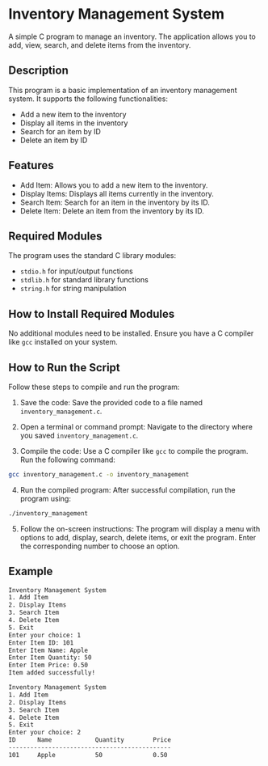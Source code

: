 # Inventory Management System
A simple C program to manage an inventory. The application allows you to add, view, search, and delete items from the inventory.

## Description
This program is a basic implementation of an inventory management system. It supports the following functionalities:

- Add a new item to the inventory
- Display all items in the inventory
- Search for an item by ID
- Delete an item by ID
## Features
- Add Item: Allows you to add a new item to the inventory.
- Display Items: Displays all items currently in the inventory.
- Search Item: Search for an item in the inventory by its ID.
- Delete Item: Delete an item from the inventory by its ID.

## Required Modules
The program uses the standard C library modules:

- `stdio.h` for input/output functions
- `stdlib.h` for standard library functions
- `string.h` for string manipulation

## How to Install Required Modules
No additional modules need to be installed. Ensure you have a C compiler like `gcc` installed on your system. 

## How to Run the Script
Follow these steps to compile and run the program:

1. Save the code: Save the provided code to a file named `inventory_management.c`.

2. Open a terminal or command prompt: Navigate to the directory where you saved `inventory_management.c`.

3. Compile the code: Use a C compiler like `gcc` to compile the program. Run the following command:
```bash 
gcc inventory_management.c -o inventory_management
```
4. Run the compiled program: After successful compilation, run the program using:
```bash 
./inventory_management
```
5. Follow the on-screen instructions: The program will display a menu with options to add, display, search, delete items, or exit the program. Enter the corresponding number to choose an option.

## Example
```bash
Inventory Management System
1. Add Item
2. Display Items
3. Search Item
4. Delete Item
5. Exit
Enter your choice: 1
Enter Item ID: 101
Enter Item Name: Apple
Enter Item Quantity: 50
Enter Item Price: 0.50
Item added successfully!

Inventory Management System
1. Add Item
2. Display Items
3. Search Item
4. Delete Item
5. Exit
Enter your choice: 2
ID      Name            Quantity        Price
---------------------------------------------
101     Apple           50              0.50
```